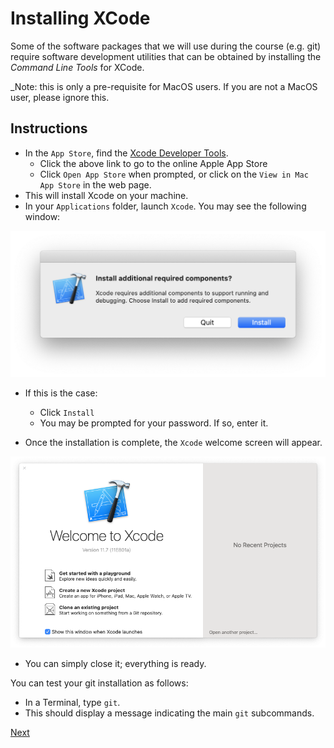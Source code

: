 # Installing XCode

Some of the software packages that we will use during the course (e.g. git) require software development utilities that can be obtained by installing the _Command Line Tools_ for XCode.

_Note: this is only a pre-requisite for MacOS users. If you are not a MacOS user, please ignore this.

## Instructions

- In the `App Store`, find the [Xcode Developer Tools](https://apps.apple.com/gb/app/xcode/id497799835?mt=12).
  + Click the above link to go to the online Apple App Store
  + Click `Open App Store` when prompted, or click on the `View in Mac App Store` in the web page.
- This will install Xcode on your machine.
- In your `Applications` folder, launch `Xcode`. You may see the following window:

<img src="img/xcode_additional_components.png" alt="Install addditional required components?"></img>

- If this is the case:
    + Click `Install`
    + You may be prompted for your password. If so, enter it.

- Once the installation is complete, the `Xcode` welcome screen will appear.

<img src="img/xcode_welcome_screen.png" alt="Xcode welcome screen"></img>

- You can simply close it; everything is ready.

You can test your git installation as follows:

- In a Terminal, type `git`.
- This should display a message indicating the main `git` subcommands.

[Next](r_setup_macos.md)
